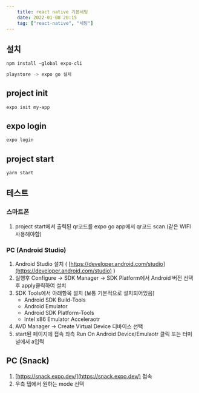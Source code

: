 ```yaml
---
    title: react native 기본세팅
    date: 2022-01-08 20:15
    tag: ["react-native", "세팅"]
---
```

## 설치

```bash
npm install —global expo-cli

playstore -> expo go 설치
```

## project init

```bash
expo init my-app
```

## expo login

```bash
expo login
```

## project start

```bash
yarn start
```

## 테스트

### 스마트폰

1. project start에서 출력된 qr코드를 expo go app에서 qr코드 scan (같은 WIFI 사용해야함)

### PC (Android Studio)

1. Android Studio 설치 ( [https://developer.android.com/studio](https://developer.android.com/studio) )
2. 실행후 Configure → SDK Manager → SDK Platform에서 Android 버전 선택후 apply클릭하여 설치
3. SDK Tools에서 아래항목 설치 (보통 기본적으로 설치되어있음)
    - Android SDK Build-Tools
    - Android Emulator
    - Android SDK Platform-Tools
    - Intel x86 Emulator Acceleraotr
4. AVD Manager → Create Virtual Device 디바이스 선택
5. start된 페이지에 접속 좌측 Run On Android Device/Emulaotr 클릭 또는 터미널에서 a입력

## PC (Snack)

1. [https://snack.expo.dev/](https://snack.expo.dev/) 접속
2. 우측 탭에서 원하는 mode 선택